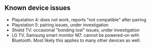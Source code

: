 ## Known device issues

- Playstation 4: does not work, reports "not compatible" after pairing
- Playstation 5: pairing issues, under investigation
- Shield TV: occasional "bonding lost" issues, under investigation
- LG TV, Samsung smart monitor M7: cannot be powered-on with Bluetooth. Most likely this applies to many other devices as well.
